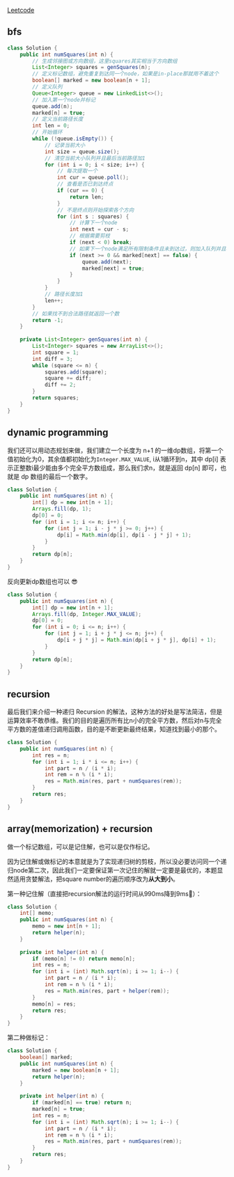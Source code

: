 [Leetcode](https://leetcode.com/problems/perfect-squares/)

## bfs

```java
class Solution {
    public int numSquares(int n) {
        // 生成邻接图或方向数组，这里squares其实相当于方向数组
        List<Integer> squares = genSquares(n);
        // 定义标记数组，避免重复到达同一个node，如果是in-place那就用不着这个
        boolean[] marked = new boolean[n + 1];
        // 定义队列
        Queue<Integer> queue = new LinkedList<>();
        // 加入第一个node并标记
        queue.add(n);
        marked[n] = true;
        // 定义当前路径长度
        int len = 0;
        // 开始循环
        while (!queue.isEmpty()) {
            // 记录当前大小
            int size = queue.size();
            // 清空当前大小队列并且最后当前路径加1
            for (int i = 0; i < size; i++) {
                // 每次提取一个
                int cur = queue.poll();
                // 查看是否已到达终点
                if (cur == 0) {
                    return len;
                }
                // 不是终点则开始探索各个方向
                for (int s : squares) {
                    // 计算下一个node
                    int next = cur - s;
                    // 根据需要剪枝
                    if (next < 0) break;
                    // 如果下一个node满足所有限制条件且未到达过，则加入队列并且标记已到达过
                    if (next >= 0 && marked[next] == false) {
                        queue.add(next);
                        marked[next] = true;
                    }
                }
            }
            // 路径长度加1
            len++;
        }
        // 如果找不到合法路径就返回一个数
        return -1;
    }
    
    private List<Integer> genSquares(int n) {
        List<Integer> squares = new ArrayList<>();
        int square = 1;
        int diff = 3;
        while (square <= n) {
            squares.add(square);
            square += diff;
            diff += 2;
        }
        return squares;
    }
}
```

## dynamic programming

我们还可以用动态规划来做，我们建立一个长度为 n+1 的一维dp数组，将第一个值初始化为0，其余值都初始化为`Integer.MAX_VALUE`, i从1循环到n，其中 dp[i] 表示正整数i最少能由多个完全平方数组成，那么我们求n，就是返回 dp[n] 即可，也就是 dp 数组的最后一个数字。

```java
class Solution {
    public int numSquares(int n) {
        int[] dp = new int[n + 1];
        Arrays.fill(dp, 1);
        dp[0] = 0;
        for (int i = 1; i <= n; i++) {
            for (int j = 1; i - j * j >= 0; j++) {
                dp[i] = Math.min(dp[i], dp[i - j * j] + 1);
            }
        }
        return dp[n];
    }
}
```

反向更新dp数组也可以 :sunglasses:

```java
class Solution {
    public int numSquares(int n) {
        int[] dp = new int[n + 1];
        Arrays.fill(dp, Integer.MAX_VALUE);
        dp[0] = 0;
        for (int i = 0; i <= n; i++) {
            for (int j = 1; i + j * j <= n; j++) {
                dp[i + j * j] = Math.min(dp[i + j * j], dp[i] + 1);
            }
        }
        return dp[n];
    }
}
```

## recursion

最后我们来介绍一种递归 Recursion 的解法，这种方法的好处是写法简洁，但是运算效率不敢恭维。我们的目的是遍历所有比n小的完全平方数，然后对n与完全平方数的差值递归调用函数，目的是不断更新最终结果，知道找到最小的那个。

```java
class Solution {
    public int numSquares(int n) {
        int res = n;
        for (int i = 1; i * i <= n; i++) {
            int part = n / (i * i);
            int rem = n % (i * i);
            res = Math.min(res, part + numSquares(rem));
        }
        return res;
    }
}
```

## array(memorization) + recursion

做一个标记数组，可以是记住解，也可以是仅作标记。

因为记住解或做标记的本意就是为了实现递归树的剪枝，所以没必要访问同一个递归node第二次，因此我们一定要保证第一次记住的解就一定要是最优的，本题显然适用贪婪解法，把square number的遍历顺序改为**从大到小**。

第一种记住解（直接把recursion解法的运行时间从990ms降到9ms:triumph:）：

```java
class Solution {
    int[] memo;
    public int numSquares(int n) {
        memo = new int[n + 1];
        return helper(n);
    }
    
    private int helper(int n) {
        if (memo[n] != 0) return memo[n];
        int res = n;
        for (int i = (int) Math.sqrt(n); i >= 1; i--) {
            int part = n / (i * i);
            int rem = n % (i * i);
            res = Math.min(res, part + helper(rem));
        }
        memo[n] = res;
        return res;
    }
}
```

第二种做标记：

```java
class Solution {
    boolean[] marked;
    public int numSquares(int n) {
        marked = new boolean[n + 1];
        return helper(n);
    }
    
    private int helper(int n) {
        if (marked[n] == true) return n;
        marked[n] = true;
        int res = n;
        for (int i = (int) Math.sqrt(n); i >= 1; i--) {
            int part = n / (i * i);
            int rem = n % (i * i);
            res = Math.min(res, part + numSquares(rem));
        }
        return res;
    }
}
```
